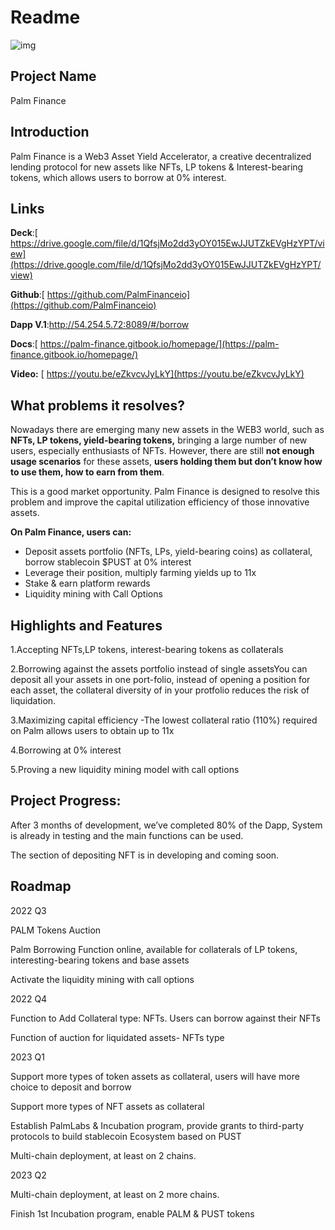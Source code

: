 # Readme

![img](https://4143066341-files.gitbook.io/~/files/v0/b/gitbook-x-prod.appspot.com/o/spaces%2FTXyQsV5yKDVWkyPX73Gf%2Fuploads%2FoVy0ErrKuqsFc8kqI5T1%2F1500x500.jpeg?alt=media&token=325cd807-b352-4360-9296-ca1d53fce69c)

## **Project Name**

Palm Finance

## **Introduction**

Palm Finance is a Web3 Asset Yield Accelerator, a creative decentralized lending protocol for new assets like NFTs, LP tokens & Interest-bearing tokens, which allows users to borrow at 0% interest.

## **Links**

**Deck**:[ https://drive.google.com/file/d/1QfsjMo2dd3yOY015EwJJUTZkEVgHzYPT/view](https://drive.google.com/file/d/1QfsjMo2dd3yOY015EwJJUTZkEVgHzYPT/view)

**Github**:[ https://github.com/PalmFinanceio](https://github.com/PalmFinanceio)

**Dapp V.1**:http://54.254.5.72:8089/#/borrow

**Docs**:[ https://palm-finance.gitbook.io/homepage/](https://palm-finance.gitbook.io/homepage/)

**Video:** [ https://youtu.be/eZkvcvJyLkY](https://youtu.be/eZkvcvJyLkY)

## **What problems it resolves?**

Nowadays there are emerging many new assets in the WEB3 world, such as **NFTs, LP tokens, yield-bearing tokens,** bringing a large number of new users, especially enthusiasts of NFTs. However, there are still **not enough usage scenarios** for these assets, **users holding them but don’t know how to use them, how to earn from them**.

This is a good market opportunity. Palm Finance is designed to resolve this problem and improve the capital utilization efficiency of those innovative assets.

**On Palm Finance, users can:**

- Deposit assets portfolio (NFTs, LPs, yield-bearing coins) as collateral, borrow stablecoin $PUST at 0% interest
- Leverage their position, multiply farming yields up to 11x
- Stake & earn platform rewards
- Liquidity mining with Call Options



## **Highlights and Features**

1.Accepting NFTs,LP tokens, interest-bearing tokens as collaterals

2.Borrowing against the assets portfolio instead of single assetsYou can deposit all your assets in one port-folio, instead of opening a position for each asset, the collateral diversity of in your protfolio reduces the risk of liquidation.

3.Maximizing capital efficiency -The lowest collateral ratio (110%) required on Palm allows users to obtain up to 11x 

4.Borrowing at 0% interest

5.Proving a new liquidity mining model with call options



## **Project Progress:**

After 3 months of development, we’ve completed 80% of the Dapp, System is already in testing and the main functions can be used.

The section of depositing NFT is in developing and coming soon.



## **Roadmap**

2022 Q3 

PALM Tokens Auction

Palm Borrowing Function online, available for collaterals of LP tokens, interesting-bearing tokens and base assets

Activate the liquidity mining with call options

 

2022 Q4

Function to Add Collateral type: NFTs.   Users can borrow against their NFTs 

Function of auction for liquidated assets- NFTs type

 

2023 Q1

Support more types of token assets as collateral, users will have more choice to deposit and borrow

Support more types of NFT assets  as collateral

Establish PalmLabs & Incubation program, provide grants to third-party protocols to build stablecoin Ecosystem based on PUST

Multi-chain deployment, at least on 2 chains.

 

2023 Q2

Multi-chain deployment, at least on 2 more chains.

Finish 1st Incubation program, enable PALM & PUST tokens 
